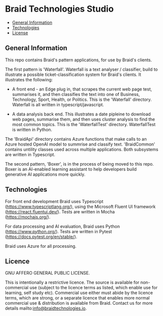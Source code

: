 # Braid Technologies Studio
- [General Information](#general-information)
- [Technologies](#technologies)
- [License](#license)

## General Information

This repo contains Braid's pattern applications, for use by Braid's clients. 

The first pattern is 'Waterfall'. Waterfall is a text analyser / classifier, build to illustrate a possible ticket-classification system for Braid's clients. It illustrates the following:

- A front end - an Edge plug in, that scrapes the current web page test, summarises it, and then classifies the text into one of Business, Technology, Sport, Health, or Politics. This is the 'Waterfall' directory. Waterfall is all written in typescript/javascript. 

- A data analysis back end. This illustrates a date pipleine to download web pages, summarise them, and then uses cluster analysis to find the most common topics. This is the 'WaterfallTest' directory. WaterfallTest is written in Python. 

The 'BraidApi' directory contains Azure functions that make calls to an Azure hosted OpenAI model to summrise and classify text. 'BraidCommon' contains untility classes used across multiple applications. Both subsystems are written in Typescript. 

The second pattern, 'Boxer', is in the process of being moved to this repo. Boxer is an AI-enabled learning assistant to help developers build generative AI applications more quickly.  

## Technologies

For front end development Braid uses Typescript (https://www.typescriptlang.org/), using the Microsoft Fluent UI framework (https://react.fluentui.dev/). Tests are written in Mocha (https://mochajs.org/).

For data processing and AI evaluation, Braid uses Python (https://www.python.org/). Tests are written in Pytest (https://docs.pytest.org/en/stable/).

Braid uses Azure for all processing. 

## Licence
GNU AFFERO GENERAL PUBLIC LICENSE.

This is intentionally a restrictive licence. The source is  available for non-commercial use (subject to the licence terms as listed, which enable use for learning, self study etc). Commercial use either must abide by the licence terms, which are strong, or a separate licence that enables more normal commercial use & distribution is available from Braid. Contact us for more details mailto:info@braidtechnologies.io.
